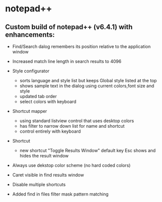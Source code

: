 notepad++
=========
Custom build of notepad++ (v6.4.1) with enhancements:
----

* Find/Search dalog remembers its position relative to the application window
* Increased match line length in search results to 4096
* Style configurator 
    * sorts language and style list but keeps Global style listed at the top
    * shows sample text in the dialog using current colors,font size and style
    * updated tab order
    * select colors with keyboard
* Shortcut mapper
    * using standard listview control that uses desktop colors
    * has filter to narrow down list for name and shortcut
    * control entirely with keyboard
* Shortcut
    * new shortcut "Toggle Results Window" default key Esc shows and hides the result window

* Always use dekstop color scheme (no hard coded colors)
* Caret visible in find results window
* Disable multiple shortcuts
* Added find in files filter mask pattern matching